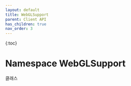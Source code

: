 ```yaml
---
layout: default
title: WebGLSupport
parent: Client API
has_children: true
nav_order: 3
---
```


{:toc}

# Namespace WebGLSupport

클래스
 
